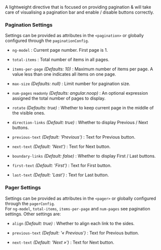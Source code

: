 
A lightweight directive that is focused on providing pagination & will take care of visualising a pagination bar and enable / disable buttons correctly.

### Pagination Settings ###

Settings can be provided as attributes in the `<pagination>` or globally configured through the `paginationConfig`.

 * `ng-model` <i class="glyphicon glyphicon-eye-open"></i>
 	:
 	Current page number. First page is 1.

 * `total-items` <i class="glyphicon glyphicon-eye-open"></i>
 	:
 	Total number of items in all pages.

 * `items-per-page` <i class="glyphicon glyphicon-eye-open"></i>
 	_(Defaults: 10)_ :
 	Maximum number of items per page. A value less than one indicates all items on one page.

 * `max-size` <i class="glyphicon glyphicon-eye-open"></i>
 	_(Defaults: null)_ :
 	Limit number for pagination size.

 * `num-pages` <small class="badge">readonly</small>
 	_(Defaults: angular.noop)_ :
 	An optional expression assigned the total number of pages to display.

 * `rotate`
 	_(Defaults: true)_ :
 	Whether to keep current page in the middle of the visible ones.

 * `direction-links`
 	_(Default: true)_ :
 	Whether to display Previous / Next buttons.

 * `previous-text`
 	_(Default: 'Previous')_ :
 	Text for Previous button.

 * `next-text`
 	_(Default: 'Next')_ :
 	Text for Next button.

 * `boundary-links`
 	_(Default: false)_ :
 	Whether to display First / Last buttons.

 * `first-text`
 	_(Default: 'First')_ :
 	Text for First button.

 * `last-text`
 	_(Default: 'Last')_ :
 	Text for Last button.

### Pager Settings ###

Settings can be provided as attributes in the `<pager>` or globally configured through the `pagerConfig`.  
For `ng-model`, `total-items`, `items-per-page` and `num-pages` see pagination settings. Other settings are:

 * `align`
 	_(Default: true)_ :
 	Whether to align each link to the sides.

 * `previous-text`
 	_(Default: '« Previous')_ :
 	Text for Previous button.

 * `next-text`
 	_(Default: 'Next »')_ :
 	Text for Next button.

